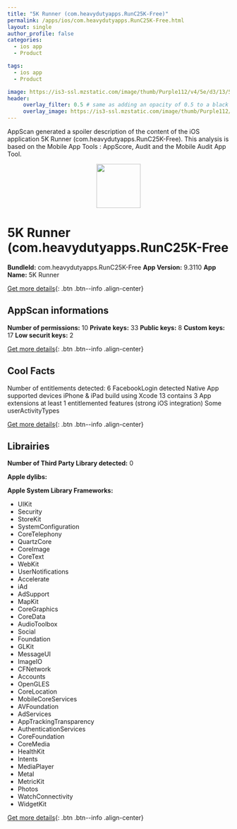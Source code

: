 ```yaml
---
title: "5K Runner (com.heavydutyapps.RunC25K-Free)"
permalink: /apps/ios/com.heavydutyapps.RunC25K-Free.html
layout: single
author_profile: false
categories: 
  - ios app 
  - Product 

tags: 
  - ios app 
  - Product 

image: https://is3-ssl.mzstatic.com/image/thumb/Purple112/v4/5e/d3/13/5ed3131d-9457-cbb2-8bbf-df652360bb29/AppIcon-1x_U007emarketing-0-10-0-0-85-220.png/512x512bb.jpg
header: 
     overlay_filter: 0.5 # same as adding an opacity of 0.5 to a black background
     overlay_image: https://is3-ssl.mzstatic.com/image/thumb/Purple112/v4/5e/d3/13/5ed3131d-9457-cbb2-8bbf-df652360bb29/AppIcon-1x_U007emarketing-0-10-0-0-85-220.png/512x512bb.jpg
---
```

AppScan generated a spoiler description of the content of the iOS application 5K Runner (com.heavydutyapps.RunC25K-Free). This analysis is based on the Mobile App Tools : AppScore, Audit and the Mobile Audit App Tool.

  
  
<div style="text-align: center;"><img src="https://is3-ssl.mzstatic.com/image/thumb/Purple112/v4/5e/d3/13/5ed3131d-9457-cbb2-8bbf-df652360bb29/AppIcon-1x_U007emarketing-0-10-0-0-85-220.png/512x512bb.jpg" width="100" height="100"></div>  
  
# 5K Runner (com.heavydutyapps.RunC25K-Free

**BundleId:** com.heavydutyapps.RunC25K-Free
**App Version:** 9.3110
**App Name:** 5K Runner


[Get more details](/pricing.html){: .btn .btn--info .align-center}  
  
## AppScan informations 

**Number of permissions:** 10
**Private keys:** 33
**Public keys:** 8
**Custom keys:** 17
**Low securit keys:** 2
  
[Get more details](/pricing.html){: .btn .btn--info .align-center}

## Cool Facts

Number of entitlements detected: 6
FacebookLogin detected
Native App
supported devices iPhone & iPad
build using Xcode 13
contains 3 App extensions
at least 1 entitlemented features (strong iOS integration)
Some userActivityTypes
  
[Get more details](/pricing.html){: .btn .btn--info .align-center}

## Librairies 
**Number of Third Party Library detected:** 0

**Apple dylibs:**


**Apple System Library Frameworks:**
- UIKit
- Security
- StoreKit
- SystemConfiguration
- CoreTelephony
- QuartzCore
- CoreImage
- CoreText
- WebKit
- UserNotifications
- Accelerate
- iAd
- AdSupport
- MapKit
- CoreGraphics
- CoreData
- AudioToolbox
- Social
- Foundation
- GLKit
- MessageUI
- ImageIO
- CFNetwork
- Accounts
- OpenGLES
- CoreLocation
- MobileCoreServices
- AVFoundation
- AdServices
- AppTrackingTransparency
- AuthenticationServices
- CoreFoundation
- CoreMedia
- HealthKit
- Intents
- MediaPlayer
- Metal
- MetricKit
- Photos
- WatchConnectivity
- WidgetKit


  
[Get more details](/pricing.html){: .btn .btn--info .align-center}

